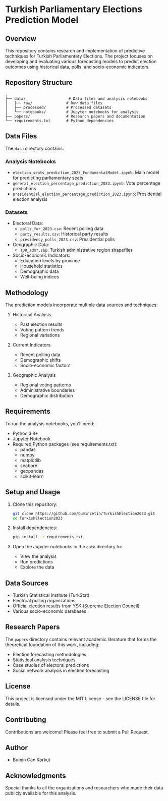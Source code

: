 # Turkish Parliamentary Elections Prediction Model

## Overview
This repository contains research and implementation of predictive techniques for Turkish Parliamentary Elections. The project focuses on developing and evaluating various forecasting models to predict election outcomes using historical data, polls, and socio-economic indicators.

## Repository Structure
```
.
├── data/                   # Data files and analysis notebooks
│   ├── raw/               # Raw data files
│   ├── processed/         # Processed datasets
│   └── notebooks/         # Jupyter notebooks for analysis
├── papers/                # Research papers and documentation
└── requirements.txt       # Python dependencies
```

## Data Files
The `data` directory contains:

### Analysis Notebooks
- `election_seats_prediction_2023_FundamentalModel.ipynb`: Main model for predicting parliamentary seats
- `general_election_percentage_prediction_2023.ipynb`: Vote percentage predictions
- `presidential_election_percentage_prediction_2023.ipynb`: Presidential election analysis

### Datasets
- Electoral Data:
  - `polls_for_2023.csv`: Recent polling data
  - `party_results.csv`: Historical party results
  - `presidency_polls_2023.csv`: Presidential polls
- Geographic Data:
  - `TUR_adm*.shp`: Turkish administrative region shapefiles
- Socio-economic Indicators:
  - Education levels by province
  - Household statistics
  - Demographic data
  - Well-being indices

## Methodology
The prediction models incorporate multiple data sources and techniques:

1. Historical Analysis
   - Past election results
   - Voting pattern trends
   - Regional variations

2. Current Indicators
   - Recent polling data
   - Demographic shifts
   - Socio-economic factors

3. Geographic Analysis
   - Regional voting patterns
   - Administrative boundaries
   - Demographic distribution

## Requirements
To run the analysis notebooks, you'll need:
- Python 3.8+
- Jupyter Notebook
- Required Python packages (see requirements.txt):
  - pandas
  - numpy
  - matplotlib
  - seaborn
  - geopandas
  - scikit-learn

## Setup and Usage
1. Clone this repository:
   ```bash
   git clone https://github.com/bumincetin/TurkishElection2023.git
   cd TurkishElection2023
   ```

2. Install dependencies:
   ```bash
   pip install -r requirements.txt
   ```

3. Open the Jupyter notebooks in the `data` directory to:
   - View the analysis
   - Run predictions
   - Explore the data

## Data Sources
- Turkish Statistical Institute (TurkStat)
- Electoral polling organizations
- Official election results from YSK (Supreme Election Council)
- Various socio-economic databases

## Research Papers
The `papers` directory contains relevant academic literature that forms the theoretical foundation of this work, including:
- Election forecasting methodologies
- Statistical analysis techniques
- Case studies of electoral predictions
- Social network analysis in election forecasting

## License
This project is licensed under the MIT License - see the LICENSE file for details.

## Contributing
Contributions are welcome! Please feel free to submit a Pull Request.

## Author
- Bumin Can Korkut

## Acknowledgments
Special thanks to all the organizations and researchers who made their data publicly available for this analysis. 